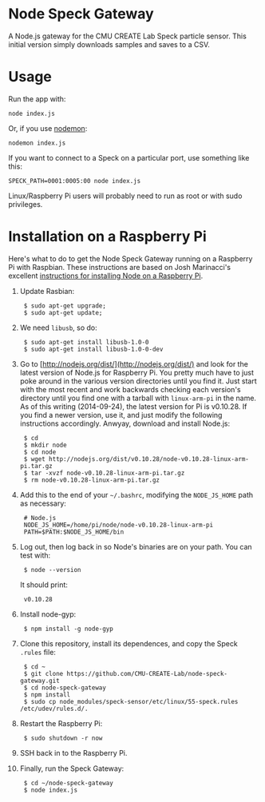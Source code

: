 Node Speck Gateway
==================

A Node.js gateway for the CMU CREATE Lab Speck particle sensor.  This initial version simply downloads samples and saves to a CSV.

Usage
=====

Run the app with:

    node index.js

Or, if you use [nodemon](https://github.com/remy/nodemon):

    nodemon index.js
    
If you want to connect to a Speck on a particular port, use something like this:

    SPECK_PATH=0001:0005:00 node index.js

Linux/Raspberry Pi users will probably need to run as root or with sudo privileges.

Installation on a Raspberry Pi
==============================

Here's what to do to get the Node Speck Gateway running on a Raspberry Pi with Raspbian.  These instructions are based on Josh Marinacci's excellent [instructions for installing Node on a Raspberry Pi](http://joshondesign.com/2013/10/23/noderpi).

1. Update Rasbian:

        $ sudo apt-get upgrade; 
        $ sudo apt-get update;

2. We need `libusb`, so do:
   
        $ sudo apt-get install libusb-1.0-0
        $ sudo apt-get install libusb-1.0-0-dev

3. Go to [http://nodejs.org/dist/](http://nodejs.org/dist/) and look for the latest version of Node.js for Raspberry Pi.  You pretty much have to just poke around in the various version directories until you find it.  Just start with the most recent and work backwards checking each version's directory until you find one with a tarball with `linux-arm-pi` in the name.  As of this writing (2014-09-24), the latest version for Pi is v0.10.28.  If you find a newer version, use it, and just modify the following instructions accordingly. Anwyay, download and install Node.js: 

        $ cd
        $ mkdir node
        $ cd node
        $ wget http://nodejs.org/dist/v0.10.28/node-v0.10.28-linux-arm-pi.tar.gz
        $ tar -xvzf node-v0.10.28-linux-arm-pi.tar.gz
        $ rm node-v0.10.28-linux-arm-pi.tar.gz

4. Add this to the end of your `~/.bashrc`, modifying the `NODE_JS_HOME` path as necessary:

        # Node.js
        NODE_JS_HOME=/home/pi/node/node-v0.10.28-linux-arm-pi
        PATH=$PATH:$NODE_JS_HOME/bin

5. Log out, then log back in so Node's binaries are on your path. You can test with:

        $ node --version
        
    It should print:
        
        v0.10.28

6. Install node-gyp:

        $ npm install -g node-gyp

7. Clone this repository, install its dependences, and copy the Speck `.rules` file:

        $ cd ~
        $ git clone https://github.com/CMU-CREATE-Lab/node-speck-gateway.git
        $ cd node-speck-gateway
        $ npm install
        $ sudo cp node_modules/speck-sensor/etc/linux/55-speck.rules /etc/udev/rules.d/.

8. Restart the Raspberry Pi:

        $ sudo shutdown -r now

9. SSH back in to the Raspberry Pi.

10. Finally, run the Speck Gateway:

	     $ cd ~/node-speck-gateway
	     $ node index.js